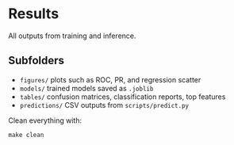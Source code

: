 # Results

All outputs from training and inference.

## Subfolders
- `figures/`      plots such as ROC, PR, and regression scatter
- `models/`       trained models saved as `.joblib`
- `tables/`       confusion matrices, classification reports, top features
- `predictions/`  CSV outputs from `scripts/predict.py`

Clean everything with:
```
make clean
```
